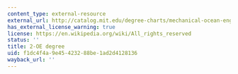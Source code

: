 ```yaml
---
content_type: external-resource
external_url: http://catalog.mit.edu/degree-charts/mechanical-ocean-engineering-course-2-oe/
has_external_license_warning: true
license: https://en.wikipedia.org/wiki/All_rights_reserved
status: ''
title: 2-OE degree
uid: f1dc4f4a-9e45-4232-88be-1ad2d4128136
wayback_url: ''
---
```

